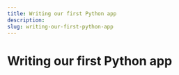 ```yaml
---
title: Writing our first Python app
description: 
slug: writing-our-first-python-app
---
```


# Writing our first Python app

